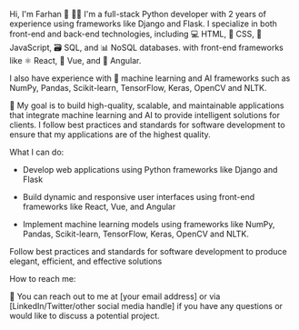 Hi, I'm Farhan 👋
👨‍💻 I'm a full-stack Python developer with 2 years of experience using frameworks like Django and Flask. I specialize in both front-end and back-end technologies, including 💻 HTML, 🎨 CSS, 🧰 JavaScript, 🗃️ SQL, and 📊 NoSQL databases. with front-end frameworks like ⚛️ React, 📗 Vue, and 🔺 Angular. 

I also have experience with 🤖 machine learning and AI frameworks such as NumPy, Pandas, Scikit-learn, TensorFlow, Keras, OpenCV and NLTK.

🚀 My goal is to build high-quality, scalable, and maintainable applications that integrate machine learning and AI to provide intelligent solutions for clients. I follow best practices and standards for software development to ensure that my applications are of the highest quality.

What I can do:

- Develop web applications using Python frameworks like Django and Flask

- Build dynamic and responsive user interfaces using front-end frameworks like React, Vue, and Angular

- Implement machine learning models using frameworks like NumPy, Pandas, Scikit-learn, TensorFlow, Keras, OpenCV and NLTK.
                 
Follow best practices and standards for software development to produce elegant, efficient, and effective solutions

How to reach me:

📧 You can reach out to me at [your email address] or via [LinkedIn/Twitter/other social media handle] if you have any questions or would like to discuss a potential project.
